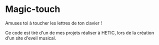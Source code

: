 # Magic-touch
Amuses toi à toucher les lettres de ton clavier ! 

Ce code est tiré d'un de mes projets réaliser à HETIC, lors de la création d'un site d'eveil musical. 
